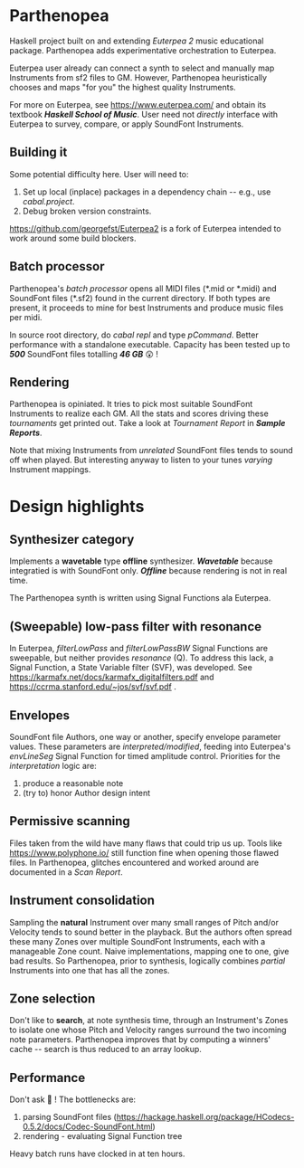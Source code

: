 # Parthenopea
Haskell project built on and extending *Euterpea 2* music educational package. Parthenopea adds experimentative orchestration to Euterpea.

Euterpea user already can connect a synth to select and manually map Instruments from sf2 files to GM. However, Parthenopea heuristically chooses and maps "for you" the highest quality Instruments.

For more on Euterpea, see https://www.euterpea.com/ and obtain its textbook ***Haskell School of Music***. User need not *directly* interface with Euterpea to survey, compare, or apply SoundFont Instruments.

## Building it
Some potential difficulty here. User will need to:
1. Set up local (inplace) packages in a dependency chain -- e.g., use *cabal.project*.
2. Debug broken version constraints.

https://github.com/georgefst/Euterpea2 is a fork of Euterpea intended to work around some build blockers.

## Batch processor
Parthenopea's *batch processor* opens all MIDI files (\*.mid or \*.midi) and SoundFont files (\*.sf2) found in the current directory. If both types are present, it proceeds to mine for best Instruments and produce music files per midi. 

In source root directory, do *cabal repl* and type *pCommand*. Better performance with a standalone executable. Capacity has been tested up to ***500*** SoundFont files totalling ***46 GB*** :astonished: !

## Rendering
Parthenopea is opiniated. It tries to pick most suitable SoundFont Instruments to realize each GM. All the stats and scores driving these *tournaments* get printed out. Take a look at *Tournament Report* in ***Sample Reports***.

Note that mixing Instruments from *unrelated* SoundFont files tends to sound off when played. But interesting anyway to listen to your tunes *varying* Instrument mappings.

# Design highlights

## Synthesizer category
Implements a **wavetable** type **offline**  synthesizer. ***Wavetable*** because integratied is with SoundFont only. ***Offline*** because rendering is not in real time.

The Parthenopea synth is written using Signal Functions ala Euterpea. 

## (Sweepable) low-pass filter **with resonance**
In Euterpea, *filterLowPass* and *filterLowPassBW* Signal Functions are sweepable, but neither provides *resonance* (Q). To address this lack, a Signal Function, a State Variable filter (SVF), was developed. See https://karmafx.net/docs/karmafx_digitalfilters.pdf and https://ccrma.stanford.edu/~jos/svf/svf.pdf .

## Envelopes
SoundFont file Authors, one way or another, specify envelope parameter values. These parameters are *interpreted/modified*, feeding into Euterpea's *envLineSeg* Signal Function for timed amplitude control. Priorities for the *interpretation* logic are:
1. produce a reasonable note
2. (try to) honor Author design intent

## Permissive scanning
Files taken from the wild have many flaws that could trip us up. Tools like https://www.polyphone.io/ still function fine when opening those flawed files. In Parthenopea, glitches encountered and worked around are documented in a *Scan Report*.

## Instrument consolidation
Sampling the **natural** Instrument over many small ranges of Pitch and/or Velocity tends to sound better in the playback. But the authors often spread these many Zones over multiple SoundFont Instruments, each with a manageable Zone count. Naive implementations, mapping one to one, give bad results. So Parthenopea, prior to synthesis, logically combines *partial* Instruments into one that has all the zones. 

## Zone selection
Don't like to **search**, at note synthesis time, through an Instrument's Zones to isolate one whose Pitch and Velocity ranges surround the two incoming note parameters. Parthenopea improves that by computing a winners' cache -- search is thus reduced to an array lookup.

## Performance
Don't ask :slightly_frowning_face: ! The bottlenecks are:
1. parsing SoundFont files (https://hackage.haskell.org/package/HCodecs-0.5.2/docs/Codec-SoundFont.html)
2. rendering - evaluating Signal Function tree

Heavy batch runs have clocked in at ten hours.